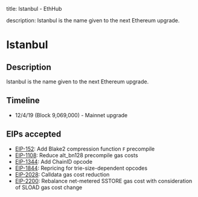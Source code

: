 title: Istanbul - EthHub

description: Istanbul is the name given to the next Ethereum upgrade.

# Istanbul

## Description
Istanbul is the name given to the next Ethereum upgrade.

## Timeline
* 12/4/19 (Block 9,069,000) - Mainnet upgrade

## EIPs accepted
* [EIP-152](https://github.com/ethereum/EIPs/pull/2129): Add Blake2 compression function `F` precompile
* [EIP-1108](https://eips.ethereum.org/EIPS/eip-1108): Reduce alt_bn128 precompile gas costs
* [EIP-1344](https://eips.ethereum.org/EIPS/eip-1344): Add ChainID opcode
* [EIP-1844](https://eips.ethereum.org/EIPS/eip-1884): Repricing for trie-size-dependent opcodes
* [EIP-2028](https://eips.ethereum.org/EIPS/eip-2028): Calldata gas cost reduction
* [EIP-2200](https://github.com/ethereum/EIPs/pull/2200): Rebalance net-metered SSTORE gas cost with consideration of SLOAD gas cost change
